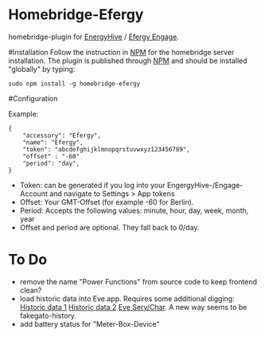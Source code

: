 # Homebridge-Efergy
homebridge-plugin for [EnergyHive](https://www.energyhive.com/) / [Efergy Engage](https://engage.efergy.com/).

#Installation
Follow the instruction in [NPM](https://www.npmjs.com/package/homebridge) for the homebridge server installation. The plugin is published through [NPM](https://www.npmjs.com/package/homebridge-efergy) and should be installed "globally" by typing:

    sudo npm install -g homebridge-efergy

#Configuration

Example:
    

    {
        "accessory": "Efergy",
        "name": "Efergy",
        "token": "abcdefghijklmnopqrstuvwxyz123456789",
        "offset" : "-60"
        "period": "day",
    }

- Token: can be generated if you log into your EngergyHive-/Engage-Account and navigate to Settings > App tokens
- Offset: Your GMT-Offset (for example -60 for Berlin).
- Period: Accepts the following values: minute, hour, day, week, month, year
- Offset and period are optional. They fall back to 0/day.

# To Do
- remove the name "Power Functions" from source code to keep frontend clean?
- load historic data into Eve.app. Requires some additional digging: [Historic data 1](https://github.com/KhaosT/HAP-NodeJS/issues/140) [Historic data 2](https://gist.github.com/0ff/668f4b7753c80ad7b60b) [Eve Serv/Char](https://gist.github.com/gomfunkel/b1a046d729757120907c). A new way seems to be fakegato-history.
- add battery status for "Meter-Box-Device"

